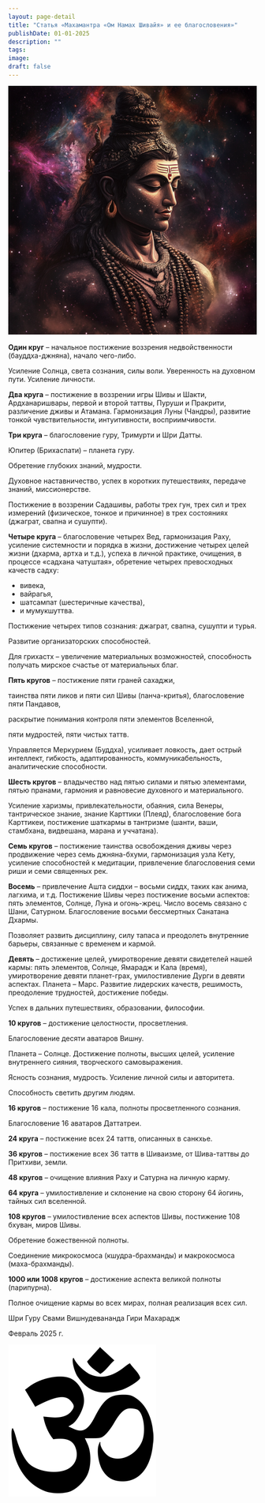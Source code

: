 ```yaml
---
layout: page-detail
title: "Статья «Махамантра «Ом Намах Шивайя» и ее благословения»"
publishDate: 01-01-2025
description: ""
tags:
image:
draft: false
---
```


  
![Шива](/upload/medialibrary/5a3/7bcfafb3456rjleeqb3lw5ptdhtrpzrv.webp "Шива")  

  
**Один круг** – начальное постижение воззрения недвойственности (бауддха-джняна), начало чего-либо.

 Усиление Солнца, света сознания, силы воли. Уверенность на духовном пути. Усиление личности. 

  
**Два круга** – постижение в воззрении игры Шивы и Шакти, Ардханаришвары, первой и второй таттвы, Пуруши и Пракрити, различение дживы и Атамана. Гармонизация Луны (Чандры), развитие тонкой чувствительности, интуитивности, восприимчивости.

  
**Три круга** – благословение гуру, Тримурти и Шри Датты.

 Юпитер (Брихаспати) – планета гуру.

 Обретение глубоких знаний, мудрости.

 Духовное наставничество, успех в коротких путешествиях, передаче знаний, миссионерстве.

 Постижение в воззрении Садашивы, работы трех гун, трех сил и трех измерений (физическое, тонкое и причинное) в трех состояниях (джаграт, свапна и сушупти).

  
**Четыре круга** – благословение четырех Вед, гармонизация Раху, усиление системности и порядка в жизни, достижение четырех целей жизни (дхарма, артха и т.д.), успеха в личной практике, очищения, в процессе «садхана чатуштая», обретение четырех превосходных качеств садху:

* вивека,
* вайрагья,
* шатсампат (шестеричные качества),
* и мумукшуттва.

 Постижение четырех типов сознания: джаграт, свапна, сушупти и турья.

 Развитие организаторских способностей.

 Для грихастх – увеличение материальных возможностей, способность получать мирское счастье от материальных благ.

  
**Пять кругов** – постижение пяти граней сахаджи, 

 таинства пяти ликов и пяти сил Шивы (панча-критья), благословение пяти Пандавов,

 раскрытие понимания контроля пяти элементов Вселенной, 

 пяти мудростей, пяти чистых таттв.

 Управляется Меркурием (Буддха), усиливает ловкость, дает острый интеллект, гибкость, адаптированность, коммуникабельность, аналитические способности.

  
**Шесть кругов** – владычество над пятью силами и пятью элементами, пятью пранами, гармония и равновесие духовного и материального.

 Усиление харизмы, привлекательности, обаяния, сила Венеры, тантрическое знание, знание Карттики (Плеяд), благословение бога Карттикеи, постижение шаткармы в тантризме (шанти, ваши, стамбхана, видвешана, марана и уччатана).

  
**Семь кругов** – постижение таинства освобождения дживы через продвижение через семь джняна-бхуми, гармонизация узла Кету, усиление способностей к медитации, привлечение благословения семи риши и семи священных рек.

  
**Восемь** – привлечение Ашта сиддхи – восьми сиддх, таких как анима, лагхима, и т.д. Постижение Шивы через постижение восьми аспектов: пять элементов, Солнце, Луна и огонь-жрец. Число восемь связано с Шани, Сатурном. Благословение восьми бессмертных Санатана Дхармы.

 Позволяет развить дисциплину, силу тапаса и преодолеть внутренние барьеры, связанные с временем и кармой.

  
**Девять** – достижение целей, умиротворение девяти свидетелей нашей кармы: пять элементов, Солнце, Ямарадж и Кала (время), умиротворение девяти планет-грах, умилостивление Дурги в девяти аспектах. Планета – Марс. Развитие лидерских качеств, решимость, преодоление трудностей, достижение победы.

 Успех в дальних путешествиях, образовании, философии.

  
**10 кругов** – достижение целостности, просветления.

 Благословение десяти аватаров Вишну.

 Планета – Солнце. Достижение полноты, высших целей, усиление внутреннего сияния, творческого самовыражения.

 Ясность сознания, мудрость. Усиление личной силы и авторитета.

 Способность светить другим людям.

  
**16 кругов** – постижение 16 кала, полноты просветленного сознания.

 Благословение 16 аватаров Даттатреи.

  
**24 круга** – постижение всех 24 таттв, описанных в санкхье.

  
**36 кругов** – постижение всех 36 таттв в Шиваизме, от Шива-таттвы до Притхиви, земли.

  
**48 кругов** – очищение влияния Раху и Сатурна на личную карму.

  
**64 круга** – умилостивление и склонение на свою сторону 64 йогинь, тайных сил вселенной.

  
**108 кругов** – умилостивление всех аспектов Шивы, постижение 108 бхуван, миров Шивы.

 Обретение божественной полноты.

 Соединение микрокосмоса (кшудра-брахманды) и макрокосмоса (маха-брахманды).

  
**1000 или 1008 кругов** – достижение аспекта великой полноты (парипурна).

 Полное очищение кармы во всех мирах, полная реализация всех сил.

  
 Шри Гуру Свами Вишнудевананда Гири Махарадж

 Февраль 2025 г.

![Ом](/upload/medialibrary/4e5/4e59138d7f13f8137afb77ab8ee41988.png) 

  
